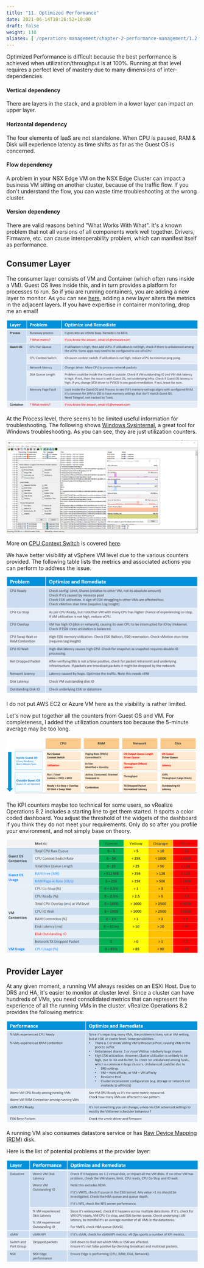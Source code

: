 ```yaml
---
title: "11. Optimized Performance"
date: 2021-06-14T10:26:52+10:00
draft: false
weight: 110
aliases: ['/operations-management/chapter-2-performance-management/1.2.11-optimized-performance']
---
```


Optimized Performance is difficult because the best performance is achieved when utilization/throughput is at 100%. Running at that level requires a perfect level of mastery due to many dimensions of inter-dependencies.

#### Vertical dependency

There are layers in the stack, and a problem in a lower layer can impact an upper layer.

#### Horizontal dependency

The four elements of IaaS are not standalone. When CPU is paused, RAM & Disk will experience latency as time shifts as far as the Guest OS is concerned.

#### Flow dependency

A problem in your NSX Edge VM on the NSX Edge Cluster can impact a business VM sitting on another cluster, because of the traffic flow. If you don't understand the flow, you can waste time troubleshooting at the wrong cluster.

#### Version dependency

There are valid reasons behind "What Works With What". It's a known problem that not all versions of all components work well together. Drivers, Firmware, etc. can cause interoperability problem, which can manifest itself as performance.

## Consumer Layer

The consumer layer consists of VM and Container (which often runs inside a VM). Guest OS lives inside this, and in turn provides a platform for processes to run. So if you are running containers, you are adding a new layer to monitor. As you can see [here](/metrics/chapter-1-overview/), adding a new layer alters the metrics in the adjacent layers. If you have expertise in container monitoring, drop me an email!

![Process/guest/container layer breakdown](1.2.11-fig-1.png)

At the Process level, there seems to be limited useful information for troubleshooting. The following shows [Windows Sysinternal](https://docs.microsoft.com/en-us/sysinternals/), a great tool for Windows troubleshooting. As you can see, they are just utilization counters.

![Process Monitor example](1.2.11-fig-2.png)

More on [CPU Context Switch](https://en.wikipedia.org/wiki/Context_switch) is covered [here](/metrics/chapter-2-cpu-metrics/2.2.1-guest-os/#guest-os-cpu-context-switch).

We have better visibility at vSphere VM level due to the various counters provided. The following table lists the metrics and associated actions you can perform to address the issue.

![Problem and remediation table](1.2.11-fig-3.png)

I do not put AWS EC2 or Azure VM here as the visibility is rather limited.

Let's now put together all the counters from Guest OS and VM. For completeness, I added the utilization counters too because the 5-minute average may be too long.

![Resource demarcation](1.2.11-fig-4.png)

The KPI counters maybe too technical for some users, so vRealize Operations 8.2 includes a starting line to get them started. It sports a color coded dashboard. You adjust the threshold of the widgets of the dashboard if you think they do not meet your requirements. Only do so after you profile your environment, and not simply base on theory.

![Layer and metric breakdown](1.2.11-fig-5.png)

## Provider Layer

At any given moment, a running VM always resides on an ESXi Host. Due to DRS and HA, it's easier to monitor at cluster level. Since a cluster can have hundreds of VMs, you need consolidated metrics that can represent the experience of all the running VMs in the cluster. vRealize Operations 8.2 provides the following metrics:

![performance and remediation table](1.2.11-fig-6.png)

A running VM also consumes datastore service or has [Raw Device Mapping (RDM)](https://docs.vmware.com/en/VMware-vSphere/7.0/com.vmware.vsphere.storage.doc/GUID-9E206B41-4B2D-48F0-85A3-B8715D78E846.html) disk.

Here is the list of potential problems at the provider layer:

![Provider layer and remediation table](1.2.11-fig-7.png)
